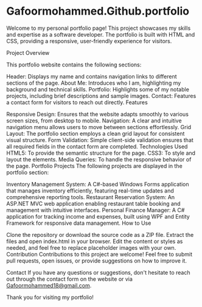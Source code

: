 # Gafoormohammed.Github.portfolio

Welcome to my personal portfolio page! This project showcases my skills and expertise as a software developer. The portfolio is built with HTML and CSS, providing a responsive, user-friendly experience for visitors.

Project Overview

This portfolio website contains the following sections:

Header: Displays my name and contains navigation links to different sections of the page.
About Me: Introduces who I am, highlighting my background and technical skills.
Portfolio: Highlights some of my notable projects, including brief descriptions and sample images.
Contact: Features a contact form for visitors to reach out directly.
Features

Responsive Design: Ensures that the website adapts smoothly to various screen sizes, from desktop to mobile.
Navigation: A clear and intuitive navigation menu allows users to move between sections effortlessly.
Grid Layout: The portfolio section employs a clean grid layout for consistent visual structure.
Form Validation: Simple client-side validation ensures that all required fields in the contact form are completed. Technologies Used
HTML5: To provide the semantic structure for the page.
CSS3: To style and layout the elements.
Media Queries: To handle the responsive behavior of the page.
Portfolio Projects The following projects are displayed in the portfolio section:

Inventory Management System: A C#-based Windows Forms application that manages inventory efficiently, featuring real-time updates and comprehensive reporting tools.
Restaurant Reservation System: An ASP.NET MVC web application enabling restaurant table booking and management with intuitive interfaces.
Personal Finance Manager: A C# application for tracking income and expenses, built using WPF and Entity Framework for responsive data management.
How to Use

Clone the repository or download the source code as a ZIP file.
Extract the files and open index.html in your browser.
Edit the content or styles as needed, and feel free to replace placeholder images with your own.
Contribution Contributions to this project are welcome! Feel free to submit pull requests, open issues, or provide suggestions on how to improve it.

Contact If you have any questions or suggestions, don't hesitate to reach out through the contact form on the website or via Gafoormohammed18@gmail.com.

Thank you for visiting my portfolio!
